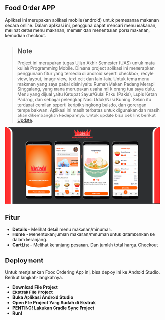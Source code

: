 ## Food Order APP

Aplikasi ini merupakan aplikasi mobile (android) untuk pemesanan makanan secara online. Dalam aplikasi ini, pengguna dapat mencari menu makanan, melihat detail menu makanan, memilih dan menentukan porsi makanan, kemudian checkout.

> ## Note
>
> Project ini merupakan tugas Ujian Akhir Semester (UAS) untuk mata kuliah Programming Mobile. Dimana project aplikasi ini menerapkan penggunaan fitur yang tersedia di android seperti checkbox, recyle view, layout, image view, text edit dan lain-lain.
> Untuk tema menu makanan yang saya pakai disini yaitu Rumah Makan Padang Merapi Singgalang, yang mana merupakan usaha milik orang tua saya dulu. Menu yang dijual yaitu Ketupat Sayur/Gulai Paku (Pakis), Lupis Ketan Padang, dan sebagai pelengkap Nasi Uduk/Nasi Kuning. Selain itu terdapat cemilan seperti keripik singkong balado, dan gorengan tempe bakwan.
> Aplikasi ini masih terbatas untuk digunakan dan masih akan dikembangkan kedepannya. Untuk update bisa cek link berikut [Update](https://github.com/aderamassxml/projectUAS).

![preview aplikasi](./media/prototype-app.png)

## Fitur

* **Details** - Melihat detail menu makanan/minuman.
* **Home** - Menentukan jumlah makanan/minuman untuk ditambahkan ke dalam keranjang.
* **CartList** - Melihat keranjang pesanan. Dan jumlah total harga. Checkout

## Deployment
Untuk menjalankan Food Ordering App ini, bisa deploy ini ke Android Studio. Berikut langkah-langkahnya.

* **Download File Project**
* **Ekstrak File Project**
* **Buka Aplikasi Android Studio**
* **Open File Project Yang Sudah di Ekstrak**
* **PENTING! Lakukan Gradle Sync Project**
* **Run!**




